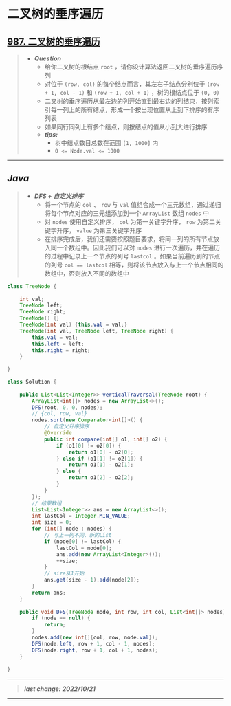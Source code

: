 # 二叉树的垂序遍历

## [987. 二叉树的垂序遍历](https://leetcode.cn/problems/vertical-order-traversal-of-a-binary-tree/)

> - ***Question***
>   - 给你二叉树的根结点 `root` ，请你设计算法返回二叉树的垂序遍历序列
>   - 对位于 `(row, col)` 的每个结点而言，其左右子结点分别位于 `(row + 1, col - 1)` 和 `(row + 1, col + 1)` ，树的根结点位于 `(0, 0)`
>   - 二叉树的垂序遍历从最左边的列开始直到最右边的列结束，按列索引每一列上的所有结点，形成一个按出现位置从上到下排序的有序列表
>   - 如果同行同列上有多个结点，则按结点的值从小到大进行排序
>   - ***tips:***
>     - 树中结点数目总数在范围 `[1, 1000]` 内
>     - `0 <= Node.val <= 1000`

---

## *Java*

> - ***DFS + 自定义排序***
>   - 将一个节点的 `col` 、 `row` 与 `val` 值组合成一个三元数组，通过递归将每个节点对应的三元组添加到一个 `ArrayList` 数组 `nodes` 中
>   - 对 `nodes` 使用自定义排序， `col` 为第一关键字升序， `row` 为第二关键字升序， `value` 为第三关键字升序
>   - 在排序完成后，我们还需要按照题目要求，将同一列的所有节点放入同一个数组中。因此我们可以对 `nodes` 进行一次遍历，并在遍历的过程中记录上一个节点的列号  `lastcol` 。如果当前遍历到的节点的列号 `col == lastcol` 相等，则将该节点放入与上一个节点相同的数组中，否则放入不同的数组中

```java
class TreeNode {
    
    int val;
    TreeNode left;
    TreeNode right;
    TreeNode() {}
    TreeNode(int val) {this.val = val;}
    TreeNode(int val, TreeNode left, TreeNode right) {
        this.val = val;
        this.left = left;
        this.right = right;
    }
    
}

class Solution {
    
    public List<List<Integer>> verticalTraversal(TreeNode root) {
        ArrayList<int[]> nodes = new ArrayList<>();
        DFS(root, 0, 0, nodes);
        // {col, row, val}
        nodes.sort(new Comparator<int[]>() {
            // 自定义升序排序
            @Override
            public int compare(int[] o1, int[] o2) {
                if (o1[0] != o2[0]) {
                    return o1[0] - o2[0];
                } else if (o1[1] != o2[1]) {
                    return o1[1] - o2[1];
                } else {
                    return o1[2] - o2[2];
                }
            }
        });
        // 结果数组
        List<List<Integer>> ans = new ArrayList<>();
        int lastCol = Integer.MIN_VALUE;
        int size = 0;
        for (int[] node : nodes) {
            // 与上一列不同，新的List
            if (node[0] != lastCol) {
                lastCol = node[0];
                ans.add(new ArrayList<Integer>());
                ++size;
            }
            // size从1开始
            ans.get(size - 1).add(node[2]);
        }
        return ans;
    }
    
    public void DFS(TreeNode node, int row, int col, List<int[]> nodes) {
        if (node == null) {
            return;
        }
        nodes.add(new int[]{col, row, node.val});
        DFS(node.left, row + 1, col - 1, nodes);
        DFS(node.right, row + 1, col + 1, nodes);
    }
    
}
```

---

> ***last change: 2022/10/21***

---

